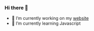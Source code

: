 ### Hi there 👋

- 🔭 I’m currently working on my [website](https://karolczaq.github.io)
- 🌱 I’m currently learning Javascript
<!--
**Karolczaq/Karolczaq** is a ✨ _special_ ✨ repository because its `README.md` (this file) appears on your GitHub profile.

